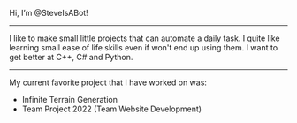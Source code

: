 Hi, I’m @SteveIsABot!<br>

---

<p> I like to make small little projects that can automate a daily task.
  I quite like learning small ease of life skills even if won't end up using them.
  I want to get better at C++, C# and Python.
<p/>

---

My current favorite project that I have worked on was:
- Infinite Terrain Generation
- Team Project 2022 (Team Website Development)

<!---
SteveIsABot/SteveIsABot is a ✨ special ✨ repository because its `README.md` (this file) appears on your GitHub profile.
You can click the Preview link to take a look at your changes.
--->
